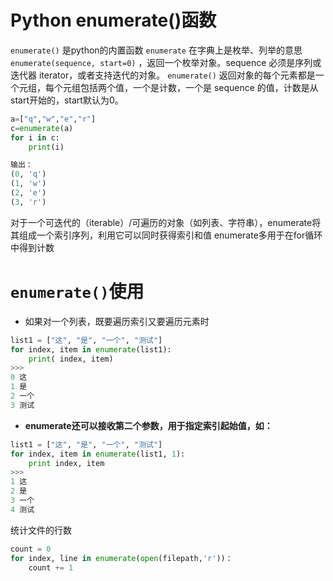 # Python enumerate()函数

`enumerate()` 是python的内置函数
`enumerate` 在字典上是枚举、列举的意思
`enumerate(sequence, start=0)` ，返回一个枚举对象。sequence 必须是序列或迭代器 iterator，或者支持迭代的对象。
`enumerate()` 返回对象的每个元素都是一个元组，每个元组包括两个值，一个是计数，一个是 sequence 的值，计数是从start开始的，start默认为0。

```python
a=["q","w","e","r"]
c=enumerate(a)
for i in c:
    print(i)

输出：
(0, 'q')
(1, 'w')
(2, 'e')
(3, 'r')

```

对于一个可迭代的（iterable）/可遍历的对象（如列表、字符串），enumerate将其组成一个索引序列，利用它可以同时获得索引和值
enumerate多用于在for循环中得到计数

# `enumerate()`使用

- 如果对一个列表，既要遍历索引又要遍历元素时

```python
list1 = ["这", "是", "一个", "测试"]
for index, item in enumerate(list1):
    print( index, item)
>>>
0 这
1 是
2 一个
3 测试

```

- **enumerate还可以接收第二个参数，用于指定索引起始值，如：**

```python
list1 = ["这", "是", "一个", "测试"]
for index, item in enumerate(list1, 1):
    print index, item
>>>
1 这
2 是
3 一个
4 测试

```

统计文件的行数

```python
count = 0
for index, line in enumerate(open(filepath,'r'))： 
    count += 1

```

